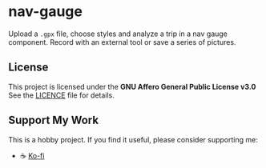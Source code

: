 # nav-gauge

Upload a `.gpx` file, choose styles and analyze a trip in a nav gauge component. 
Record with an external tool or save a series of pictures.

## License

This project is licensed under the **GNU Affero General Public License v3.0**  
See the [LICENCE](LICENCE) file for details.

## Support My Work

This is a hobby project. If you find it useful, please consider supporting me:

- ☕ [Ko-fi](https://ko-fi.com/spookydoodle)
